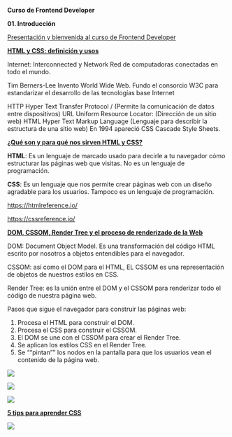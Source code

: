 **Curso de Frontend Developer**

**01. Introducción**

<u>Presentación y bienvenida al curso de Frontend Developer</u>



**<u>HTML y CSS: definición y usos</u>**

Internet: Interconnected y Network
Red de computadoras conectadas en todo el mundo.

Tim Berners-Lee Invento World Wide Web.
Fundo el consorcio W3C para estandarizar el desarrollo de las tecnologías base Internet

HTTP Hyper Text Transfer Protocol / (Permite la comunicación de datos entre dispositivos)
URL Uniform Resource Locator: (Dirección de un sitio web)
HTML Hyper Text Markup Language (Lenguaje para describir la estructura de una sitio web)
En 1994 apareció CSS Cascade Style Sheets.



**<u>¿Qué son y para qué nos sirven HTML y CSS?</u>**

**HTML**: Es un lenguaje de marcado usado para decirle a tu navegador cómo estructurar las páginas web que visitas. No es un lenguaje de programación.

**CSS**: Es un lenguaje que nos permite crear páginas web con un diseño agradable para los usuarios. Tampoco es un lenguaje de programación.

https://htmlreference.io/

https://cssreference.io/



**<u>DOM, CSSOM, Render Tree y el proceso de renderizado de la Web</u>**

DOM: Document Object Model. Es una transformación del código HTML escrito por nosotros a objetos entendibles para el navegador.

CSSOM: así como el DOM para el HTML, EL CSSOM es una representación de objetos de nuestros estilos en CSS.

Render Tree: es la unión entre el DOM y el CSSOM para renderizar todo el código de nuestra página web.

Pasos que sigue el navegador para construir las páginas web:

1. Procesa el HTML para construir el DOM.
2. Procesa el CSS para construir el CSSOM.
3. El DOM se une con el CSSOM para crear el Render Tree.
4. Se aplican los estilos CSS en el Render Tree.
5. Se ““pintan”” los nodos en la pantalla para que los usuarios vean el contenido de la página web.

![](/home/diego/REPO/data/01.cfd/img/01-01_DOM-CSSOM.png)

![](/home/diego/REPO/data/01.cfd/img/01-02_DOM-CSSOM.png)

![](/home/diego/REPO/data/01.cfd/img/01-03_DOM-CSSOM.png)



<u>**5 tips para aprender CSS**</u>

![](/home/diego/REPO/data/01.cfd/img/01-04_Tips_CSS.jpg)



